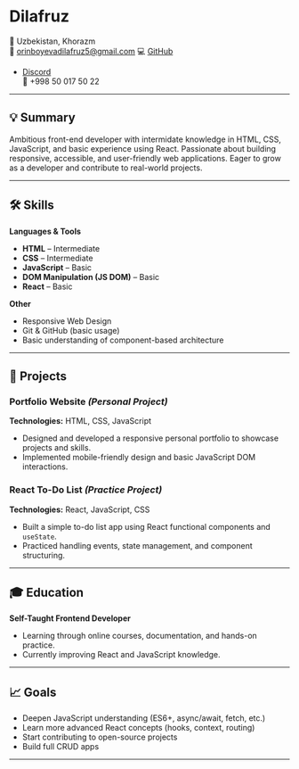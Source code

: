 # Dilafruz

📍  Uzbekistan, Khorazm  
📧 orinboyevadilafruz5@gmail.com
💻 [GitHub](https://github.com/Dilafruz-01)
- [Discord](https://discordapp.com/users/1388199832232923199)  
📱 +998 50 017 50 22  

---

## 💡 Summary

 Ambitious front-end developer with intermidate knowledge in HTML, CSS, JavaScript, and basic experience using React. Passionate about building responsive, accessible, and user-friendly web applications. Eager to grow as a developer and contribute to real-world projects.

---

## 🛠️ Skills

**Languages & Tools**  
- **HTML** –  Intermediate   
- **CSS** –  Intermediate  
- **JavaScript** – Basic  
- **DOM Manipulation (JS DOM)** – Basic  
- **React** – Basic  

**Other**  
- Responsive Web Design  
- Git & GitHub (basic usage)  
- Basic understanding of component-based architecture  

---

## 🧪 Projects

### Portfolio Website *(Personal Project)*  
**Technologies:** HTML, CSS, JavaScript  
- Designed and developed a responsive personal portfolio to showcase projects and skills.  
- Implemented mobile-friendly design and basic JavaScript DOM interactions.

### React To-Do List *(Practice Project)*  
**Technologies:** React, JavaScript, CSS  
- Built a simple to-do list app using React functional components and `useState`.  
- Practiced handling events, state management, and component structuring.

---

## 🎓 Education

**Self-Taught Frontend Developer**  
- Learning through online courses, documentation, and hands-on practice.  
- Currently improving React and JavaScript knowledge.

---

## 📈 Goals

- Deepen JavaScript understanding (ES6+, async/await, fetch, etc.)
- Learn more advanced React concepts (hooks, context, routing)
- Start contributing to open-source projects
- Build full CRUD apps

---


